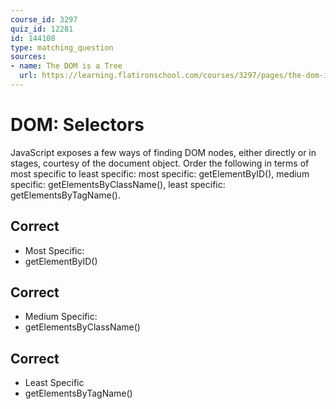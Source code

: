 ```yaml
---
course_id: 3297
quiz_id: 12281
id: 144108
type: matching_question
sources:
- name: The DOM is a Tree
  url: https://learning.flatironschool.com/courses/3297/pages/the-dom-is-a-tree?module_item_id=143596
---
```


# DOM: Selectors

JavaScript exposes a few ways of finding DOM nodes, either directly or in stages, courtesy of the document object. Order the following in terms of most specific to least specific: most specific: getElementByID(), medium specific: getElementsByClassName(), least specific: getElementsByTagName().

## Correct

- Most Specific:
- getElementByID()

## Correct

- Medium Specific:
- getElementsByClassName()

## Correct

- Least Specific
- getElementsByTagName()
